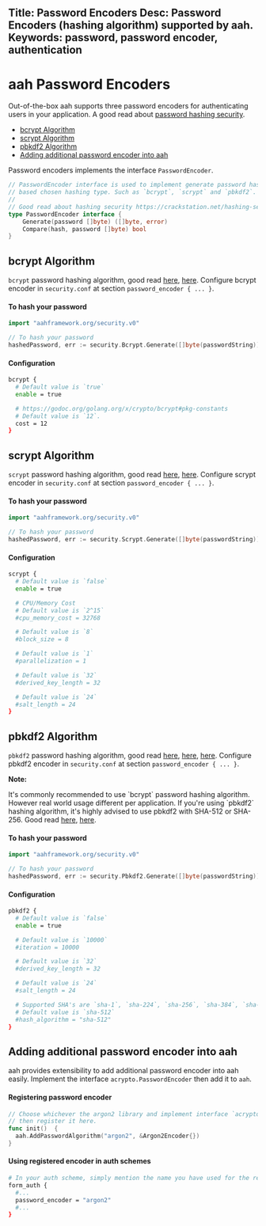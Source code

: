 Title: Password Encoders
Desc: Password Encoders (hashing algorithm) supported by aah.
Keywords: password, password encoder, authentication
---
# aah Password Encoders

Out-of-the-box aah supports three password encoders for authenticating users in your application. A good  read about [password hashing security](https://crackstation.net/hashing-security.htm).

  * [bcrypt Algorithm](#bcrypt-algorithm)
  * [scrypt Algorithm](#scrypt-algorithm)
  * [pbkdf2 Algorithm](#pbkdf2-algorithm)
  * [Adding additional password encoder into aah](#adding-additional-password-encoder-into-aah)

Password encoders implements the interface `PasswordEncoder`.

```go
// PasswordEncoder interface is used to implement generate password hash and compare given hash & password
// based chosen hashing type. Such as `bcrypt`, `scrypt` and `pbkdf2`.
//
// Good read about hashing security https://crackstation.net/hashing-security.htm
type PasswordEncoder interface {
	Generate(password []byte) ([]byte, error)
	Compare(hash, password []byte) bool
}
```

## bcrypt Algorithm

`bcrypt` password hashing algorithm, good read [here](https://security.stackexchange.com/a/6415), [here](https://en.wikipedia.org/wiki/Bcrypt). Configure bcrypt encoder in `security.conf` at section `password_encoder { ... }`.

#### To hash your password

```go
import "aahframework.org/security.v0"

// To hash your password
hashedPassword, err := security.Bcrypt.Generate([]byte(passwordString))
```

#### Configuration

```bash
bcrypt {
  # Default value is `true`
  enable = true

  # https://godoc.org/golang.org/x/crypto/bcrypt#pkg-constants
  # Default value is `12`.
  cost = 12
}
```

## scrypt Algorithm

`scrypt` password hashing algorithm, good read [here](https://pthree.org/2016/06/28/lets-talk-password-hashing/), [here](https://www.owasp.org/index.php/Password_Storage_Cheat_Sheet). Configure scrypt encoder in `security.conf` at section `password_encoder { ... }`.

#### To hash your password

```go
import "aahframework.org/security.v0"

// To hash your password
hashedPassword, err := security.Scrypt.Generate([]byte(passwordString))
```

#### Configuration

```bash
scrypt {
  # Default value is `false`
  enable = true

  # CPU/Memory Cost
  # Default value is `2^15`
  #cpu_memory_cost = 32768

  # Default value is `8`
  #block_size = 8

  # Default value is `1`
  #parallelization = 1

  # Default value is `32`
  #derived_key_length = 32

  # Default value is `24`
  #salt_length = 24
}
```

## pbkdf2 Algorithm

`pbkdf2` password hashing algorithm, good read [here](https://cryptosense.com/parameter-choice-for-pbkdf2/), [here](https://pthree.org/2016/06/28/lets-talk-password-hashing/), [here](https://www.owasp.org/index.php/Password_Storage_Cheat_Sheet). Configure pbkdf2 encoder in `security.conf` at section `password_encoder { ... }`.

<div class="alert alert-info-blue">
<p><strong>Note:</strong></p>
<p>It's commonly recommended to use `bcrypt` password hashing algorithm. However real world usage different per application. If you're using `pbkdf2` hashing algorithm, it's highly advised to use pbkdf2 with SHA-512 or SHA-256. Good read <a href="https://security.stackexchange.com/questions/4781/do-any-security-experts-recommend-bcrypt-for-password-storage/">here</a>, <a href="https://crypto.stackexchange.com/questions/15218/is-pbkdf2-hmac-sha1-really-broken">here</a>.</p>
</div>

#### To hash your password

```go
import "aahframework.org/security.v0"

// To hash your password
hashedPassword, err := security.Pbkdf2.Generate([]byte(passwordString))
```

#### Configuration

```bash
pbkdf2 {
  # Default value is `false`
  enable = true

  # Default value is `10000`
  #iteration = 10000

  # Default value is `32`
  #derived_key_length = 32

  # Default value is `24`
  #salt_length = 24

  # Supported SHA's are `sha-1`, `sha-224`, `sha-256`, `sha-384`, `sha-512`.
  # Default value is `sha-512`
  #hash_algorithm = "sha-512"
}
```

## Adding additional password encoder into aah

aah provides extensibility to add additional password encoder into aah easily. Implement the interface `acrypto.PasswordEncoder` then add it to `aah`.

#### Registering password encoder

```go
// Choose whichever the argon2 library and implement interface `acrypto.PasswordEncoder`
// then register it here.
func init()  {
  aah.AddPasswordAlgorithm("argon2", &Argon2Encoder{})
}
```

#### Using registered encoder in auth schemes

```bash
# In your auth scheme, simply mention the name you have used for the registering. That's it very easy!
form_auth {
  #...
  password_encoder = "argon2"
  #...
}
```

